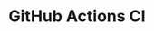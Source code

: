 # GitHub Actions CI


































































































































































































































































































































































































































































































































































































































































































































































































































































































































































































































































































































